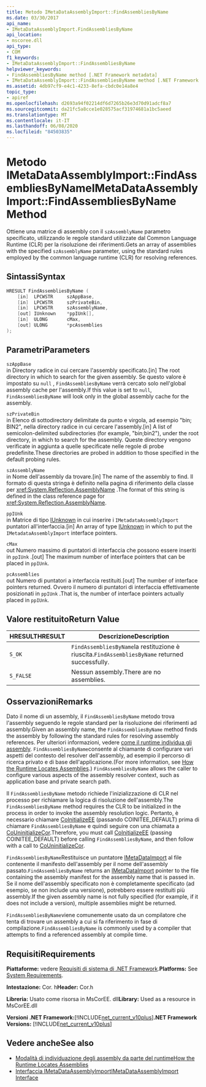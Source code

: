 ```yaml
---
title: Metodo IMetaDataAssemblyImport::FindAssembliesByName
ms.date: 03/30/2017
api_name:
- IMetaDataAssemblyImport.FindAssembliesByName
api_location:
- mscoree.dll
api_type:
- COM
f1_keywords:
- IMetaDataAssemblyImport::FindAssembliesByName
helpviewer_keywords:
- FindAssembliesByName method [.NET Framework metadata]
- IMetaDataAssemblyImport::FindAssembliesByName method [.NET Framework metadata]
ms.assetid: 4db97cf9-e4c1-4233-8efa-cbdc0e14a8e4
topic_type:
- apiref
ms.openlocfilehash: d2693a94f02214df6d7265b26e3d70d91adcf8a7
ms.sourcegitcommit: da21fc5a8cce1e028575acf31974681a1bc5aeed
ms.translationtype: MT
ms.contentlocale: it-IT
ms.lasthandoff: 06/08/2020
ms.locfileid: "84503835"
---
```

# <a name="imetadataassemblyimportfindassembliesbyname-method"></a><span data-ttu-id="7964e-102">Metodo IMetaDataAssemblyImport::FindAssembliesByName</span><span class="sxs-lookup"><span data-stu-id="7964e-102">IMetaDataAssemblyImport::FindAssembliesByName Method</span></span>
<span data-ttu-id="7964e-103">Ottiene una matrice di assembly con il `szAssemblyName` parametro specificato, utilizzando le regole standard utilizzate dal Common Language Runtime (CLR) per la risoluzione dei riferimenti.</span><span class="sxs-lookup"><span data-stu-id="7964e-103">Gets an array of assemblies with the specified `szAssemblyName` parameter, using the standard rules employed by the common language runtime (CLR) for resolving references.</span></span>  
  
## <a name="syntax"></a><span data-ttu-id="7964e-104">Sintassi</span><span class="sxs-lookup"><span data-stu-id="7964e-104">Syntax</span></span>  
  
```cpp  
HRESULT FindAssembliesByName (  
    [in]  LPCWSTR     szAppBase,
    [in]  LPCWSTR     szPrivateBin,
    [in]  LPCWSTR     szAssemblyName,
    [out] IUnknown    *ppIUnk[],
    [in]  ULONG       cMax,
    [out] ULONG       *pcAssemblies  
);  
```  
  
## <a name="parameters"></a><span data-ttu-id="7964e-105">Parametri</span><span class="sxs-lookup"><span data-stu-id="7964e-105">Parameters</span></span>  
 `szAppBase`  
 <span data-ttu-id="7964e-106">in Directory radice in cui cercare l'assembly specificato.</span><span class="sxs-lookup"><span data-stu-id="7964e-106">[in] The root directory in which to search for the given assembly.</span></span> <span data-ttu-id="7964e-107">Se questo valore è impostato su `null` , `FindAssembliesByName` verrà cercato solo nell'global assembly cache per l'assembly.</span><span class="sxs-lookup"><span data-stu-id="7964e-107">If this value is set to `null`, `FindAssembliesByName` will look only in the global assembly cache for the assembly.</span></span>  
  
 `szPrivateBin`  
 <span data-ttu-id="7964e-108">in Elenco di sottodirectory delimitate da punto e virgola, ad esempio "bin; BIN2", nella directory radice in cui cercare l'assembly.</span><span class="sxs-lookup"><span data-stu-id="7964e-108">[in] A list of semicolon-delimited subdirectories (for example, "bin;bin2"), under the root directory, in which to search for the assembly.</span></span> <span data-ttu-id="7964e-109">Queste directory vengono verificate in aggiunta a quelle specificate nelle regole di probe predefinite.</span><span class="sxs-lookup"><span data-stu-id="7964e-109">These directories are probed in addition to those specified in the default probing rules.</span></span>  
  
 `szAssemblyName`  
 <span data-ttu-id="7964e-110">in Nome dell'assembly da trovare.</span><span class="sxs-lookup"><span data-stu-id="7964e-110">[in] The name of the assembly to find.</span></span> <span data-ttu-id="7964e-111">Il formato di questa stringa è definito nella pagina di riferimento della classe per <xref:System.Reflection.AssemblyName> .</span><span class="sxs-lookup"><span data-stu-id="7964e-111">The format of this string is defined in the class reference page for <xref:System.Reflection.AssemblyName>.</span></span>  
  
 `ppIUnk`  
 <span data-ttu-id="7964e-112">in Matrice di tipo [IUnknown](/cpp/atl/iunknown) in cui inserire i `IMetadataAssemblyImport` puntatori all'interfaccia.</span><span class="sxs-lookup"><span data-stu-id="7964e-112">[in] An array of type [IUnknown](/cpp/atl/iunknown) in which to put the `IMetadataAssemblyImport` interface pointers.</span></span>  
  
 `cMax`  
 <span data-ttu-id="7964e-113">out Numero massimo di puntatori di interfaccia che possono essere inseriti in `ppIUnk` .</span><span class="sxs-lookup"><span data-stu-id="7964e-113">[out] The maximum number of interface pointers that can be placed in `ppIUnk`.</span></span>  
  
 `pcAssemblies`  
 <span data-ttu-id="7964e-114">out Numero di puntatori a interfaccia restituiti.</span><span class="sxs-lookup"><span data-stu-id="7964e-114">[out] The number of interface pointers returned.</span></span> <span data-ttu-id="7964e-115">Ovvero il numero di puntatori di interfaccia effettivamente posizionati in `ppIUnk` .</span><span class="sxs-lookup"><span data-stu-id="7964e-115">That is, the number of interface pointers actually placed in `ppIUnk`.</span></span>  
  
## <a name="return-value"></a><span data-ttu-id="7964e-116">Valore restituito</span><span class="sxs-lookup"><span data-stu-id="7964e-116">Return Value</span></span>  
  
|<span data-ttu-id="7964e-117">HRESULT</span><span class="sxs-lookup"><span data-stu-id="7964e-117">HRESULT</span></span>|<span data-ttu-id="7964e-118">Descrizione</span><span class="sxs-lookup"><span data-stu-id="7964e-118">Description</span></span>|  
|-------------|-----------------|  
|`S_OK`|<span data-ttu-id="7964e-119">`FindAssembliesByName`la restituzione è riuscita.</span><span class="sxs-lookup"><span data-stu-id="7964e-119">`FindAssembliesByName` returned successfully.</span></span>|  
|`S_FALSE`|<span data-ttu-id="7964e-120">Nessun assembly.</span><span class="sxs-lookup"><span data-stu-id="7964e-120">There are no assemblies.</span></span>|  
  
## <a name="remarks"></a><span data-ttu-id="7964e-121">Osservazioni</span><span class="sxs-lookup"><span data-stu-id="7964e-121">Remarks</span></span>  
 <span data-ttu-id="7964e-122">Dato il nome di un assembly, il `FindAssembliesByName` metodo trova l'assembly seguendo le regole standard per la risoluzione dei riferimenti ad assembly.</span><span class="sxs-lookup"><span data-stu-id="7964e-122">Given an assembly name, the `FindAssembliesByName` method finds the assembly by following the standard rules for resolving assembly references.</span></span> <span data-ttu-id="7964e-123">Per ulteriori informazioni, vedere [come il runtime individua gli assembly](../../deployment/how-the-runtime-locates-assemblies.md). `FindAssembliesByName`consente al chiamante di configurare vari aspetti del contesto del resolver dell'assembly, ad esempio il percorso di ricerca privato e di base dell'applicazione.</span><span class="sxs-lookup"><span data-stu-id="7964e-123">(For more information, see [How the Runtime Locates Assemblies](../../deployment/how-the-runtime-locates-assemblies.md).) `FindAssembliesByName` allows the caller to configure various aspects of the assembly resolver context, such as application base and private search path.</span></span>  
  
 <span data-ttu-id="7964e-124">Il `FindAssembliesByName` metodo richiede l'inizializzazione di CLR nel processo per richiamare la logica di risoluzione dell'assembly.</span><span class="sxs-lookup"><span data-stu-id="7964e-124">The `FindAssembliesByName` method requires the CLR to be initialized in the process in order to invoke the assembly resolution logic.</span></span> <span data-ttu-id="7964e-125">Pertanto, è necessario chiamare [CoInitializeEE](../hosting/coinitializeee-function.md) (passando COINITEE_DEFAULT) prima di chiamare `FindAssembliesByName` e quindi seguire con una chiamata a [CoUninitializeCor](../hosting/couninitializecor-function.md).</span><span class="sxs-lookup"><span data-stu-id="7964e-125">Therefore, you must call [CoInitializeEE](../hosting/coinitializeee-function.md) (passing COINITEE_DEFAULT) before calling `FindAssembliesByName`, and then follow with a call to [CoUninitializeCor](../hosting/couninitializecor-function.md).</span></span>  
  
 <span data-ttu-id="7964e-126">`FindAssembliesByName`Restituisce un puntatore [IMetaDataImport](imetadataimport-interface.md) al file contenente il manifesto dell'assembly per il nome dell'assembly passato.</span><span class="sxs-lookup"><span data-stu-id="7964e-126">`FindAssembliesByName` returns an [IMetaDataImport](imetadataimport-interface.md) pointer to the file containing the assembly manifest for the assembly name that is passed in.</span></span> <span data-ttu-id="7964e-127">Se il nome dell'assembly specificato non è completamente specificato (ad esempio, se non include una versione), potrebbero essere restituiti più assembly.</span><span class="sxs-lookup"><span data-stu-id="7964e-127">If the given assembly name is not fully specified (for example, if it does not include a version), multiple assemblies might be returned.</span></span>  
  
 <span data-ttu-id="7964e-128">`FindAssembliesByName`viene comunemente usato da un compilatore che tenta di trovare un assembly a cui si fa riferimento in fase di compilazione.</span><span class="sxs-lookup"><span data-stu-id="7964e-128">`FindAssembliesByName` is commonly used by a compiler that attempts to find a referenced assembly at compile time.</span></span>  
  
## <a name="requirements"></a><span data-ttu-id="7964e-129">Requisiti</span><span class="sxs-lookup"><span data-stu-id="7964e-129">Requirements</span></span>  
 <span data-ttu-id="7964e-130">**Piattaforme:** vedere [Requisiti di sistema di .NET Framework](../../get-started/system-requirements.md).</span><span class="sxs-lookup"><span data-stu-id="7964e-130">**Platforms:** See [System Requirements](../../get-started/system-requirements.md).</span></span>  
  
 <span data-ttu-id="7964e-131">**Intestazione:** Cor. h</span><span class="sxs-lookup"><span data-stu-id="7964e-131">**Header:** Cor.h</span></span>  
  
 <span data-ttu-id="7964e-132">**Libreria:** Usato come risorsa in MsCorEE. dll</span><span class="sxs-lookup"><span data-stu-id="7964e-132">**Library:** Used as a resource in MsCorEE.dll</span></span>  
  
 <span data-ttu-id="7964e-133">**Versioni .NET Framework:**[!INCLUDE[net_current_v10plus](../../../../includes/net-current-v10plus-md.md)]</span><span class="sxs-lookup"><span data-stu-id="7964e-133">**.NET Framework Versions:** [!INCLUDE[net_current_v10plus](../../../../includes/net-current-v10plus-md.md)]</span></span>  
  
## <a name="see-also"></a><span data-ttu-id="7964e-134">Vedere anche</span><span class="sxs-lookup"><span data-stu-id="7964e-134">See also</span></span>

- [<span data-ttu-id="7964e-135">Modalità di individuazione degli assembly da parte del runtime</span><span class="sxs-lookup"><span data-stu-id="7964e-135">How the Runtime Locates Assemblies</span></span>](../../deployment/how-the-runtime-locates-assemblies.md)
- [<span data-ttu-id="7964e-136">Interfaccia IMetaDataAssemblyImport</span><span class="sxs-lookup"><span data-stu-id="7964e-136">IMetaDataAssemblyImport Interface</span></span>](imetadataassemblyimport-interface.md)
